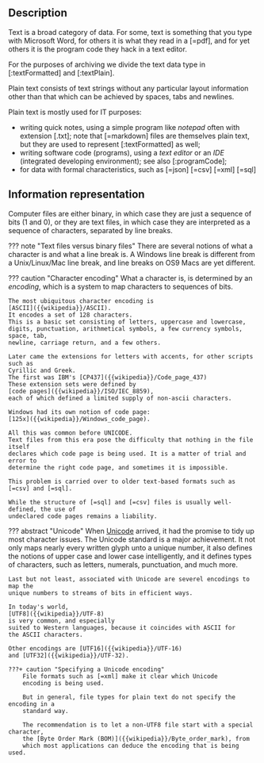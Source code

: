 ## Description

Text is a broad category of data.
For some, text is something that you type with Microsoft Word,
for others it is what they read in a [=pdf], and for yet others it is the
program code they hack in a text editor.

For the purposes of archiving we divide the text data type in 
[:textFormatted] and [:textPlain].

Plain text consists of text strings without any particular layout information
other than that which can be achieved by spaces, tabs and newlines.

Plain text is mostly used for IT purposes:

*   writing quick notes, using a simple program like *notepad*
    often with extension [.txt];
    note that [=markdown] files are themselves
    plain text, but they are used to represent [:textFormatted] as well;
*   writing software code (programs), using a *text editor* or
    an *IDE* (integrated developing environment);
    see also [:programCode];
*   for data with formal characteristics, such as 
    [=json]
    [=csv]
    [=xml]
    [=sql]

## Information representation

Computer files are either binary, in which case they are just a sequence of bits
(1 and 0), or they are text files, in which case they are interpreted as a
sequence of characters, separated by line breaks.

??? note "Text files versus binary files"
    There are several notions of what a character is and what a line break is.
    A Windows line break is different from a Unix/Linux/Mac line break, and line
    breaks on OS9 Macs are yet different.

??? caution "Character encoding"
    What a character is, is determined by an *encoding*, which is a system to map
    characters to sequences of bits.

    The most ubiquitous character encoding is
    [ASCII]({{wikipedia}}/ASCII).
    It encodes a set of 128 characters.
    This is a basic set consisting of letters, uppercase and lowercase,
    digits, punctuation, arithmetical symbols, a few currency symbols, space, tab,
    newline, carriage return, and a few others.

    Later came the extensions for letters with accents, for other scripts such as
    Cyrillic and Greek.
    The first was IBM's [CP437]({{wikipedia}}/Code_page_437)
    These extension sets were defined by
    [code pages]({{wikipedia}}/ISO/IEC_8859),
    each of which defined a limited supply of non-ascii characters.

    Windows had its own notion of code page: 
    [125x]({{wikipedia}}/Windows_code_page).

    All this was common before UNICODE.
    Text files from this era pose the difficulty that nothing in the file itself
    declares which code page is being used. It is a matter of trial and error to
    determine the right code page, and sometimes it is impossible.

    This problem is carried over to older text-based formats such as 
    [=csv] and [=sql].

    While the structure of [=sql] and [=csv] files is usually well-defined, the use of
    undeclared code pages remains a liability.

??? abstract "Unicode"
    When [Unicode]({{unicode}})
    arrived, it had the promise to tidy up most character issues.
    The Unicode standard is a major achievement.
    It not only maps nearly every written glyph unto a unique number, it also
    defines the notions of upper case and lower case intelligently, and it defines
    types of characters, such as letters, numerals, punctuation, and much more.

    Last but not least, associated with Unicode are severel encodings to map the
    unique numbers to streams of bits in efficient ways.

    In today's world, 
    [UTF8]({{wikipedia}}/UTF-8)
    is very common, and especially
    suited to Western languages, because it coincides with ASCII for
    the ASCII characters. 

    Other encodings are [UTF16]({{wikipedia}}/UTF-16)
    and [UTF32]({{wikipedia}}/UTF-32).

    ???+ caution "Specifying a Unicode encoding"
        File formats such as [=xml] make it clear which Unicode
        encoding is being used.

        But in general, file types for plain text do not specify the encoding in a
        standard way.

        The recommendation is to let a non-UTF8 file start with a special character,
        the [Byte Order Mark (BOM)]({{wikipedia}}/Byte_order_mark), from
        which most applications can deduce the encoding that is being used.
